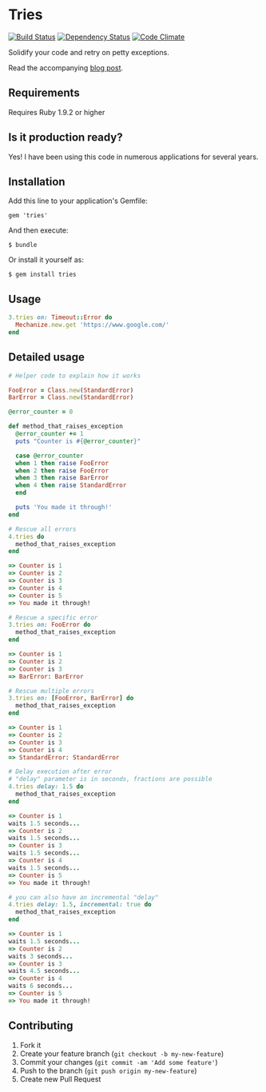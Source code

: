 # Tries

[![Build Status](https://secure.travis-ci.org/krautcomputing/tries.png)](http://travis-ci.org/krautcomputing/tries)
[![Dependency Status](https://gemnasium.com/krautcomputing/tries.png)](https://gemnasium.com/krautcomputing/tries)
[![Code Climate](https://codeclimate.com/badge.png)](https://codeclimate.com/github/krautcomputing/tries)

Solidify your code and retry on petty exceptions.

Read the accompanying [blog post](http://www.krautcomputing.com/blog/2012/12/19/new-gem-tries/).

## Requirements

Requires Ruby 1.9.2 or higher

## Is it production ready?

Yes! I have been using this code in numerous applications for several years.

## Installation

Add this line to your application's Gemfile:

    gem 'tries'

And then execute:

    $ bundle

Or install it yourself as:

    $ gem install tries

## Usage

```ruby
3.tries on: Timeout::Error do
  Mechanize.new.get 'https://www.google.com/'
end
```

## Detailed usage

```ruby
# Helper code to explain how it works

FooError = Class.new(StandardError)
BarError = Class.new(StandardError)

@error_counter = 0

def method_that_raises_exception
  @error_counter += 1
  puts "Counter is #{@error_counter}"

  case @error_counter
  when 1 then raise FooError
  when 2 then raise FooError
  when 3 then raise BarError
  when 4 then raise StandardError
  end

  puts 'You made it through!'
end
```

```ruby
# Rescue all errors
4.tries do
  method_that_raises_exception
end

=> Counter is 1
=> Counter is 2
=> Counter is 3
=> Counter is 4
=> Counter is 5
=> You made it through!
```

```ruby
# Rescue a specific error
3.tries on: FooError do
  method_that_raises_exception
end

=> Counter is 1
=> Counter is 2
=> Counter is 3
=> BarError: BarError
```

```ruby
# Rescue multiple errors
3.tries on: [FooError, BarError] do
  method_that_raises_exception
end

=> Counter is 1
=> Counter is 2
=> Counter is 3
=> Counter is 4
=> StandardError: StandardError
```

```ruby
# Delay execution after error
# "delay" parameter is in seconds, fractions are possible
4.tries delay: 1.5 do
  method_that_raises_exception
end

=> Counter is 1
waits 1.5 seconds...
=> Counter is 2
waits 1.5 seconds...
=> Counter is 3
waits 1.5 seconds...
=> Counter is 4
waits 1.5 seconds...
=> Counter is 5
=> You made it through!

# you can also have an incremental "delay"
4.tries delay: 1.5, incremental: true do
  method_that_raises_exception
end

=> Counter is 1
waits 1.5 seconds...
=> Counter is 2
waits 3 seconds...
=> Counter is 3
waits 4.5 seconds...
=> Counter is 4
waits 6 seconds...
=> Counter is 5
=> You made it through!
```

## Contributing

1. Fork it
2. Create your feature branch (`git checkout -b my-new-feature`)
3. Commit your changes (`git commit -am 'Add some feature'`)
4. Push to the branch (`git push origin my-new-feature`)
5. Create new Pull Request
